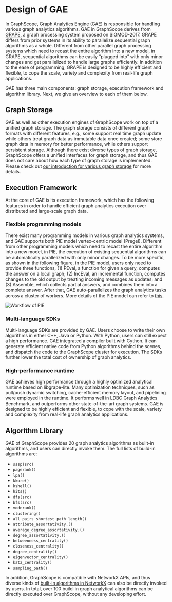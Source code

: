 # Design of GAE

In GraphScope, Graph Analytics Engine (GAE) is responsible for handling various graph analytics algorithms. GAE in GraphScope derives from [GRAPE](https://dl.acm.org/doi/10.1145/3282488), a graph processing system proposed on SIGMOD-2017. GRAPE differs from prior systems in its ability to parallelize sequential graph algorithms as a whole. Different from other parallel graph processing systems which need to recast the entire algorithm into a new model, in GRAPE, sequential algorithms can be easily “plugged into” with only minor changes and get parallelized to handle large graphs efficiently. In addition to the ease of programming, GRAPE is designed to be highly efficient and flexible, to cope the scale, variety and complexity from real-life graph applications. 

GAE has three main components: graph storage, execution framework and algorithm library. Next, we give an overview to each of them below.

## Graph Storage

GAE as well as other execution engines of GraphScope work on top of a unified graph storage. The graph storage consists of different graph formats with different features, e.g., some support real time graph update while others treat graph data as immutable data once created; some store graph data in memory for better performance, while others support persistent storage. Although there exist diverse types of graph storage, GraphScope offers a unified interfaces for graph storage, and thus GAE does not care about how each type of graph storage is implemented. Please check out [our introduction for various graph storage](https://graphscope.io/docs/latest/unified_interfaces.html) for more details.


## Execution Framework

At the core of GAE is its execution framework, which has the following features in order to handle efficient graph analytics execution over distributed and large-scale graph data.

### Flexible programming models
There exist many programming models in various graph analytics systems, and GAE supports both PIE model vertex-centric model (Pregel). Different from other programming models which need to recast the entire algorithm into a new model, in PIE, the execution of existing sequential algorithms can be automatically parallelized with only minor changes. To be more specific, as shown in the following figure, in the PIE model, users only need to provide three functions, (1) PEval, a function for given a query, computes the answer on a local graph; (2) IncEval, an incremental function, computes changes to the old output by treating incoming messages as updates; and (3) Assemble, which collects partial answers, and combines them into a complete answer. After that, GAE auto-parallelizes the graph analytics tasks across a cluster of workers. More details of the PIE model can refer to [this](https://dl.acm.org/doi/10.1145/3282488).

![Workflow of PIE](./images/pie.png)

### Multi-language SDKs
Multi-language SDKs are provided by GAE. Users choose to write their own algorithms in either C++, Java or Python. With Python, users can still expect a high performance. GAE integrated a compiler built with Cython. It can generate efficient native code from Python algorithms behind the scenes, and dispatch the code to the GraphScope cluster for execution. The SDKs further lower the total cost of ownership of graph analytics.

### High-performance runtime

GAE achieves high performance through a highly optimized analytical runtime based on libgrape-lite. Many optimization techniques, such as pull/push dynamic switching, cache-efficient memory layout, and pipelining were employed in the runtime. It performs well in LDBC Graph Analytics Benchmark, and outperforms other state-of-the-art graph systems. GAE is designed to be highly efficient and flexible, to cope with the scale, variety and complexity from real-life graph analytics applications.


## Algorithm Library

GAE of GraphScope provides 20 graph analytics algorithms as built-in algorithms, and users can directly invoke them. The full lists of build-in algorithms are:

- `sssp(src)`
- `pagerank()`
- `lpa()`
- `kkore()`
- `kshell()`
- `hits()`
- `dfs(src)`
- `bfs(src)`
- `voderank()`
- `clustering()`
- `all_pairs_shortest_path_length()`
- `attribute_assortativity.()`
- `average_degree_assortativity.()`
- `degree_assortativity.()`
- `betweenness_centrality()`
- `closeness_centrality()`
- `degree_centrality()`
- `eigenvector_centrality()`
- `katz_centrality()`
- `sampling_path()`


In addition, GraphScope is compatible with NetworkX APIs, and thus diverse kinds of [built-in algorithms in NetworkX](https://networkx.org/documentation/stable/reference/algorithms/index.html) can also be directly invoked by users. In total, over 100 build-in graph analytical algorithms can be directly executed over GraphScope, without any developing effort.